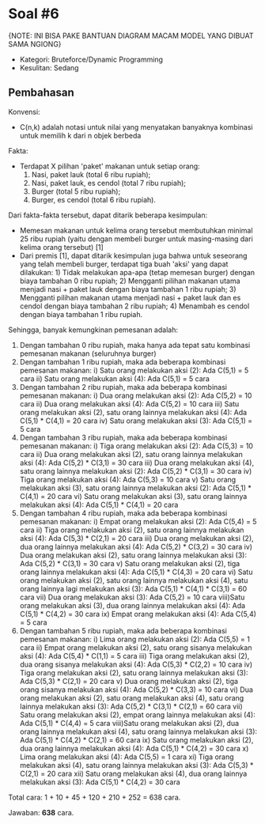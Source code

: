 # Soal \#6

{NOTE: INI BISA PAKE BANTUAN DIAGRAM MACAM MODEL YANG DIBUAT SAMA NGIONG}

* Kategori: Bruteforce/Dynamic Programming
* Kesulitan: Sedang

## Pembahasan

Konvensi:

* C(n,k) adalah notasi untuk nilai yang menyatakan banyaknya kombinasi untuk
	memilih k dari n objek berbeda

Fakta:

* Terdapat X pilihan 'paket' makanan untuk setiap orang:
	1) Nasi, paket lauk (total 6 ribu rupiah);
	2) Nasi, paket lauk, es cendol (total 7 ribu rupiah);
	3) Burger (total 5 ribu rupiah);
	4) Burger, es cendol (total 6 ribu rupiah).

Dari fakta-fakta tersebut, dapat ditarik beberapa kesimpulan:
* Memesan makanan untuk kelima orang tersebut membutuhkan minimal 25 ribu rupiah (yaitu dengan
	membeli burger untuk masing-masing dari kelima orang tersebut)														[1]
* Dari premis [1], dapat ditarik kesimpulan juga bahwa untuk seseorang yang telah membeli burger,
	terdapat tiga buah 'aksi' yang dapat dilakukan:
		1) Tidak melakukan apa-apa (tetap memesan burger) dengan biaya tambahan 0 ribu rupiah;
		2) Mengganti pilihan makanan utama menjadi nasi + paket lauk dengan biaya tambahan 1 ribu rupiah;
		3) Mengganti pilihan makanan utama menjadi nasi + paket lauk dan es cendol dengan biaya tambahan 2 ribu rupiah;
		4) Menambah es cendol dengan biaya tambahan 1 ribu rupiah.

Sehingga, banyak kemungkinan pemesanan adalah:

1) Dengan tambahan 0 ribu rupiah, maka hanya ada tepat satu kombinasi pemesanan makanan (seluruhnya burger)
2) Dengan tambahan 1 ribu rupiah, maka ada beberapa kombinasi pemesanan makanan:
	i) 	 Satu orang melakukan aksi (2): Ada C(5,1) = 5 cara
	ii)	 Satu orang melakukan aksi (4): Ada C(5,1) = 5 cara
3) Dengan tambahan 2 ribu rupiah, maka ada beberapa kombinasi pemesanan makanan:
	i) 	 Dua orang melakukan aksi (2): Ada C(5,2) = 10 cara
	ii)  Dua orang melakukan aksi (4): Ada C(5,2) = 10 cara
	iii) Satu orang melakukan aksi (2), satu orang lainnya melakukan aksi (4): Ada C(5,1) * C(4,1) = 20 cara
	iv)  Satu orang melakukan aksi (3): Ada C(5,1) = 5 cara
4) Dengan tambahan 3 ribu rupiah, maka ada beberapa kombinasi pemesanan makanan:
	i)   Tiga orang melakukan aksi (2): Ada C(5,3) = 10 cara
	ii)  Dua orang melakukan aksi (2), satu orang lainnya melakukan aksi (4): Ada C(5,2) * C(3,1) = 30 cara
	iii) Dua orang melakukan aksi (4), satu orang lainnya melakukan aksi (2): Ada C(5,2) * C(3,1) = 30 cara
	iv)  Tiga orang melakukan aksi (4): Ada C(5,3) = 10 cara
	v)   Satu orang melakukan aksi (3), satu orang lainnya melakukan aksi (2): Ada C(5,1) * C(4,1) = 20 cara
	vi)  Satu orang melakukan aksi (3), satu orang lainnya melakukan aksi (4): Ada C(5,1) * C(4,1) = 20 cara
5) Dengan tambahan 4 ribu rupiah, maka ada beberapa kombinasi pemesanan makanan:
	i)   Empat orang melakukan aksi (2): Ada C(5,4) = 5 cara
	ii)  Tiga orang melakukan aksi (2), satu orang lainnya melakukan aksi (4): Ada C(5,3) * C(2,1) = 20 cara
	iii) Dua orang melakukan aksi (2), dua orang lainnya melakukan aksi (4): Ada C(5,2) * C(3,2) = 30 cara
	iv)  Dua orang melakukan aksi (2), satu orang lainnya melakukan aksi (3): Ada C(5,2) * C(3,1) = 30 cara
	v)   Satu orang melakukan aksi (2), tiga orang lainnya melakukan aksi (4): Ada C(5,1) * C(4,3) = 20 cara
	vi)	 Satu orang melakukan aksi (2), satu orang lainnya melakukan aksi (4), satu orang lainnya lagi melakukan aksi (3): Ada C(5,1) * C(4,1) * C(3,1) = 60 cara
	vii) Dua orang melakukan aksi (3): Ada C(5,2) = 10 cara
	viii)Satu orang melakukan aksi (3), dua orang lainnya melakukan aksi (4): Ada C(5,1) * C(4,2) = 30 cara
	ix)  Empat orang melakukan aksi (4): Ada C(5,4) = 5 cara
6) Dengan tambahan 5 ribu rupiah, maka ada beberapa kombinasi pemesanan makanan:
	i)   Lima orang melakukan aksi (2): Ada C(5,5) = 1 cara
	ii)  Empat orang melakukan aksi (2), satu orang sisanya melakukan aksi (4): Ada C(5,4) * C(1,1) = 5 cara
	iii) Tiga orang melakukan aksi (2), dua orang sisanya melakukan aksi (4): Ada C(5,3) * C(2,2) = 10 cara
	iv)  Tiga orang melakukan aksi (2), satu orang lainnya melakukan aksi (3): Ada C(5,3) * C(2,1) = 20 cara
	v)   Dua orang melakukan aksi (2), tiga orang sisanya melakukan aksi (4): Ada C(5,2) * C(3,3) = 10 cara
	vi)  Dua orang melakukan aksi (2), satu orang melakukan aksi (4), satu orang lainnya melakukan aksi (3): Ada C(5,2) * C(3,1) * C(2,1) = 60 cara
	vii) Satu orang melakukan aksi (2), empat orang lainnya melakukan aksi (4): Ada C(5,1) * C(4,4) = 5 cara
	viii)Satu orang melakukan aksi (2), dua orang lainnya melakukan aksi (4), satu orang lainnya melakukan aksi (3): Ada C(5,1) * C(4,2) * C(2,1) = 60 cara
	ix)  Satu orang melakukan aksi (2), dua orang lainnya melakukan aksi (4): Ada C(5,1) * C(4,2) = 30 cara
	x)   Lima orang melakukan aksi (4): Ada C(5,5) = 1 cara
	xi)  Tiga orang melakukan aksi (4), satu orang lainnya melakukan aksi (3): Ada C(5,3) * C(2,1) = 20 cara
	xii) Satu orang melakukan aksi (4), dua orang lainnya melakukan aksi (3): Ada C(5,1) * C(4,2) = 30 cara

Total cara: 1 + 10 + 45 + 120 + 210 + 252 = 638 cara.

Jawaban: **638** cara.
